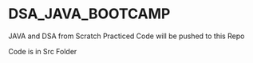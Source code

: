 # DSA_JAVA_BOOTCAMP
JAVA and DSA from Scratch Practiced Code will be pushed to this Repo


Code is in Src Folder
